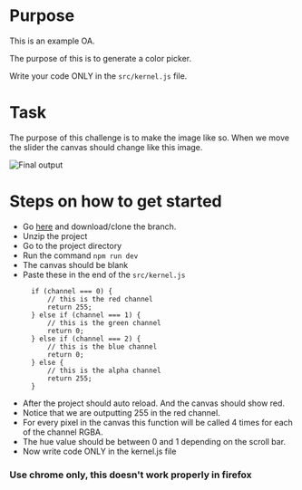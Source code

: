 # Purpose
This is an example OA.

The purpose of this is to generate a color picker.

Write your code ONLY in the `src/kernel.js` file.

# Task

The purpose of this challenge is to make the image like so. When we move the slider the canvas should change like this image.

![Final output](task_images/task.gif)

# Steps on how to get started
* Go [here](https://github.com/minhaz1217/colorpicker-challenge/tree/base-code) and download/clone the branch.
* Unzip the project
* Go to the project directory
* Run the command `npm run dev`
* The canvas should be blank
* Paste these in the end of the `src/kernel.js`
  ```
    if (channel === 0) {
        // this is the red channel
        return 255;
    } else if (channel === 1) {
        // this is the green channel
        return 0;
    } else if (channel === 2) {
        // this is the blue channel
        return 0;
    } else {
        // this is the alpha channel
        return 255;
    }
  ```
* After the project should auto reload. And the canvas should show red.
* Notice that we are outputting 255 in the red channel.
* For every pixel in the canvas this function will be called 4 times for each of the channel RGBA.
* The hue value should be between 0 and 1 depending on the scroll bar.
* Now write code ONLY in the kernel.js file
   
### **Use chrome only, this doesn't work properly in firefox**
   